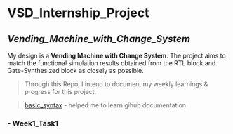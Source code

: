 # **VSD_Internship_Project**
## _Vending_Machine_with_Change_System_
My design is a **Vending Machine with Change System**. The project aims to match the functional simulation results obtained from the RTL block and Gate-Synthesized block as closely as possible.

>Through this Repo, I intend to document my weekly learnings & progress for this project.

>[basic_syntax](https://docs.github.com/en/get-started/writing-on-github/getting-started-with-writing-and-formatting-on-github/basic-writing-and-formatting-syntax) - helped me to learn gihub documentation.

### - Week1_Task1

